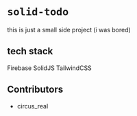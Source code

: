 # `solid-todo`

this is just a small side project (i was bored)

## tech stack

Firebase
SolidJS
TailwindCSS

## Contributors

- circus_real
